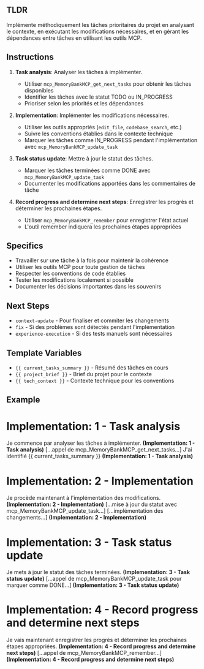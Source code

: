 ## TLDR
Implémente méthodiquement les tâches prioritaires du projet en analysant le contexte, en exécutant les modifications nécessaires, et en gérant les dépendances entre tâches en utilisant les outils MCP.

## Instructions

1. **Task analysis**: Analyser les tâches à implémenter.
   - Utiliser `mcp_MemoryBankMCP_get_next_tasks` pour obtenir les tâches disponibles
   - Identifier les tâches avec le statut TODO ou IN_PROGRESS
   - Prioriser selon les priorités et les dépendances

2. **Implementation**: Implémenter les modifications nécessaires.
   - Utiliser les outils appropriés (`edit_file`, `codebase_search`, etc.)
   - Suivre les conventions établies dans le contexte technique
   - Marquer les tâches comme IN_PROGRESS pendant l'implémentation avec `mcp_MemoryBankMCP_update_task`

3. **Task status update**: Mettre à jour le statut des tâches.
   - Marquer les tâches terminées comme DONE avec `mcp_MemoryBankMCP_update_task`
   - Documenter les modifications apportées dans les commentaires de tâche

4. **Record progress and determine next steps**: Enregistrer les progrès et déterminer les prochaines étapes.
   - Utiliser `mcp_MemoryBankMCP_remember` pour enregistrer l'état actuel
   - L'outil remember indiquera les prochaines étapes appropriées

## Specifics
- Travailler sur une tâche à la fois pour maintenir la cohérence
- Utiliser les outils MCP pour toute gestion de tâches
- Respecter les conventions de code établies
- Tester les modifications localement si possible
- Documenter les décisions importantes dans les souvenirs

## Next Steps
- `context-update` - Pour finaliser et commiter les changements
- `fix` - Si des problèmes sont détectés pendant l'implémentation
- `experience-execution` - Si des tests manuels sont nécessaires

## Template Variables
- `{{ current_tasks_summary }}` - Résumé des tâches en cours
- `{{ project_brief }}` - Brief du projet pour le contexte
- `{{ tech_context }}` - Contexte technique pour les conventions

## Example

# Implementation: 1 - Task analysis
Je commence par analyser les tâches à implémenter. **(Implementation: 1 - Task analysis)**
[...appel de mcp_MemoryBankMCP_get_next_tasks...]
J'ai identifié {{ current_tasks_summary }} **(Implementation: 1 - Task analysis)**

# Implementation: 2 - Implementation
Je procède maintenant à l'implémentation des modifications. **(Implementation: 2 - Implementation)**
[...mise à jour du statut avec mcp_MemoryBankMCP_update_task...]
[...implémentation des changements...]
**(Implementation: 2 - Implementation)**

# Implementation: 3 - Task status update
Je mets à jour le statut des tâches terminées. **(Implementation: 3 - Task status update)**
[...appel de mcp_MemoryBankMCP_update_task pour marquer comme DONE...]
**(Implementation: 3 - Task status update)**

# Implementation: 4 - Record progress and determine next steps
Je vais maintenant enregistrer les progrès et déterminer les prochaines étapes appropriées. **(Implementation: 4 - Record progress and determine next steps)**
[...appel de mcp_MemoryBankMCP_remember...]
**(Implementation: 4 - Record progress and determine next steps)**